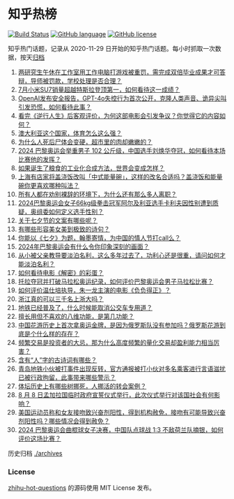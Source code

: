 # 知乎热榜
[![Build Status](https://github.com/ToWeLong/zhihu-hot-questions/workflows/CI/badge.svg)](https://github.com/ToWeLong/zhihu-hot-questions/actions)
[![GitHub language](https://img.shields.io/badge/language-golang-orange.svg)](https://golang.org/)
[![GitHub license](https://img.shields.io/github/license/ToWeLong/zhihu-hot-questions)](https://github.com/ToWeLong/zhihu-hot-questions/blob/main/LICENSE)

知乎热门话题，记录从 2020-11-29 日开始的知乎热门话题。每小时抓取一次数据，按天[归档](./archives)

<!-- BEGIN -->

1. [两研究生午休在工作室用工作电脑打游戏被重罚，需完成双倍毕业成果才可答辩，导师被罚款，学校处理是否合理？](https://www.zhihu.com/question/663791142)
1. [7月小米SU7销量超越特斯拉登顶第一，如何看待这一成绩？](https://www.zhihu.com/question/663911064)
1. [OpenAI发布安全报告，GPT-4o失控行为首次公开，克隆人类声音、诡异尖叫引发恐慌，如何看待此事？](https://www.zhihu.com/question/663873102)
1. [看完《逆行人生》后客观评价，为何这部电影会引发争议？你觉得它的内容如何？](https://www.zhihu.com/question/663613354)
1. [澳大利亚这个国家，体育怎么这么强？](https://www.zhihu.com/question/663744083)
1. [为什么人死后尸体会变硬，超市里的肉却嫩嫩的？](https://www.zhihu.com/question/663163952)
1. [2024 巴黎奥运会举重男子 102 公斤级，中国选手刘焕华夺冠，如何看待本场比赛他的发挥？](https://www.zhihu.com/question/663925629)
1. [如果诞生了粮食的工业化合成方法，世界会变成怎样？](https://www.zhihu.com/question/658076705)
1. [上海有店家将盖浇饭改叫「中式能量碗」，这样的改名合适吗？盖浇饭和能量碗你更喜欢哪种叫法？](https://www.zhihu.com/question/662487863)
1. [所有人都在劝别裸辞的环境下，为什么还有那么多人离职？](https://www.zhihu.com/question/662862400)
1. [2024巴黎奥运会女子66kg级拳击冠军阿尔及利亚选手卡利夫因性别遭到质疑，奥组委如何定义选手性别？](https://www.zhihu.com/question/663899666)
1. [关于七夕节的文案有哪些呢？](https://www.zhihu.com/question/663798660)
1. [有哪些形容美女美到极致的诗句？](https://www.zhihu.com/question/659240927)
1. [你能以《七夕》为题，翰墨寄情，为中国的情人节打call么？](https://www.zhihu.com/question/663457646)
1. [2024年巴黎奥运会有什么令你印象深刻的画面？](https://www.zhihu.com/question/663846263)
1. [从小被父亲教导要淡泊名利，这么多年过去了，功利心还是很重，请问如何才能淡泊名利？](https://www.zhihu.com/question/663796935)
1. [如何看待电影《解密》的彩蛋？](https://www.zhihu.com/question/663569693)
1. [托拉夺冠并打破马拉松奥运纪录，如何评价巴黎奥运会男子马拉松比赛？](https://www.zhihu.com/question/663928135)
1. [如何评价温仕培执导，朱一龙主演的电影《负负得正》？](https://www.zhihu.com/question/663600911)
1. [浙江真的可以三千名上浙大吗？](https://www.zhihu.com/question/609514663)
1. [地铁已经普及了，什么时候能取消公交车专用道？](https://www.zhihu.com/question/663236435)
1. [擅长用但不喜欢的八维功能，是第几功能？](https://www.zhihu.com/question/662092539)
1. [中国花游历史上首次拿奥运金牌，是因为俄罗斯队没有参加吗？俄罗斯花游到底是个什么样的存在？](https://www.zhihu.com/question/663717207)
1. [频繁交易是投资者的大忌，那为什么高度频繁的量化交易却盈利能力相当厉害？](https://www.zhihu.com/question/663447112)
1. [含有“人”字的古诗词有哪些？](https://www.zhihu.com/question/663620194)
1. [青岛地铁小伙被打事件出现反转，官方通报被打小伙对多名乘客进行言语滋扰已被行政拘留，此事带来哪些警示？](https://www.zhihu.com/question/663874127)
1. [体坛历史上有哪些树挪死，人挪活的转会案例？](https://www.zhihu.com/question/633134712)
1. [8 月 8 日孟加拉国临时政府宣誓仪式举行，此次仪式举行对该国社会有何影响？](https://www.zhihu.com/question/663826994)
1. [美国运动员称和女友接吻致兴奋剂阳性，得到机构赦免，接吻有可能导致兴奋剂阳性吗？哪些情况会得到赦免？](https://www.zhihu.com/question/663827690)
1. [2024 巴黎奥运会曲棍球女子决赛，中国队点球战 1:3 不敌荷兰队摘银，如何评价这场比赛？](https://www.zhihu.com/question/663880776)

<!-- END -->

历史归档 [./archives](./archives)


### License
[zhihu-hot-questions](https://github.com/towelong/zhihu-hot-questions) 的源码使用 MIT License 发布。